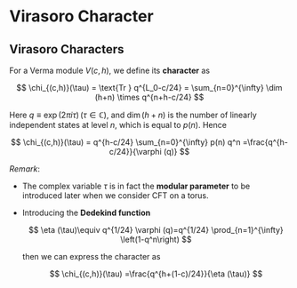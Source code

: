 # Virasoro Character

## Virasoro Characters

For a Verma module $V(c,h)$, we define its **character** as

$$
\chi_{(c,h)}(\tau)
= \text{Tr } q^{L_0-c/24}
= \sum_{n=0}^{\infty} \dim (h+n) \times q^{n+h-c/24}
$$

Here $q\equiv \exp (2 \pi i \tau) \, (\tau \in \mathbb{C})$, and $\dim (h+n)$ is the number of linearly independent states at level $n$, which is equal to $p(n)$. Hence

$$
\chi_{(c,h)}(\tau)
= q^{h-c/24} \sum_{n=0}^{\infty} p(n) q^n
=\frac{q^{h-c/24}}{\varphi (q)}
$$

*Remark*:

- The complex variable $\tau$ is in fact the **modular parameter** to be introduced later when we consider CFT on a torus.

- Introducing the **Dedekind function**

    $$
    \eta (\tau)\equiv q^{1/24} \varphi (q)=q^{1/24} \prod_{n=1}^{\infty}  \left(1-q^n\right)
    $$

    then we can express the character as

    $$
    \chi_{(c,h)}(\tau)
    =\frac{q^{h+(1-c)/24}}{\eta (\tau)}
    $$